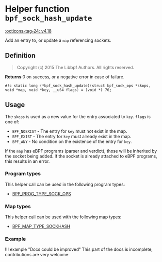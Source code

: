 # Helper function `bpf_sock_hash_update`

<!-- [FEATURE_TAG](bpf_sock_hash_update) -->
[:octicons-tag-24: v4.18](https://github.com/torvalds/linux/commit/81110384441a59cff47430f20f049e69b98c17f4)
<!-- [/FEATURE_TAG] -->

Add an entry to, or update a `map` referencing sockets.

## Definition

> Copyright (c) 2015 The Libbpf Authors. All rights reserved.


**Returns**
0 on success, or a negative error in case of failure.

`#!c static long (*bpf_sock_hash_update)(struct bpf_sock_ops *skops, void *map, void *key, __u64 flags) = (void *) 70;`

## Usage

The `skops` is used as a new value for the entry associated to `key`. `flags` is one of:

 * `BPF_NOEXIST` - The entry for `key` must not exist in the map.
 * `BPF_EXIST` - The entry for `key` must already exist in the map.
 * `BPF_ANY` - No condition on the existence of the entry for `key`.

If the `map` has eBPF programs (parser and verdict), those will be inherited by the socket being added. If the socket is already attached to eBPF programs, this results in an error.

### Program types

This helper call can be used in the following program types:

<!-- DO NOT EDIT MANUALLY -->
<!-- [HELPER_FUNC_PROG_REF] -->
 * [BPF_PROG_TYPE_SOCK_OPS](../program-type/BPF_PROG_TYPE_SOCK_OPS.md)
<!-- [/HELPER_FUNC_PROG_REF] -->

### Map types

This helper call can be used with the following map types:

<!-- DO NOT EDIT MANUALLY -->
<!-- [HELPER_FUNC_MAP_REF] -->
 * [BPF_MAP_TYPE_SOCKHASH](../map-type/BPF_MAP_TYPE_SOCKHASH.md)
<!-- [/HELPER_FUNC_MAP_REF] -->

### Example

!!! example "Docs could be improved"
    This part of the docs is incomplete, contributions are very welcome
